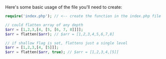Here's some basic usage of the file you'll need to create:

```php
require('index.php'); // <-- create the function in the index.php file

// could flatten array of any depth
$arr = [1,2,3,[4, [5, [6, 7, 8]]]];
$arr = flatten($arr); // $arr = [1,2,3,4,5,6,7,8]

// if shallow flag is set, flattens just a single level
$arr = [1,2,3,[4, [5]]];
$arr = flatten($arr, true); // $arr = [1,2,3,4,[5]]
```
